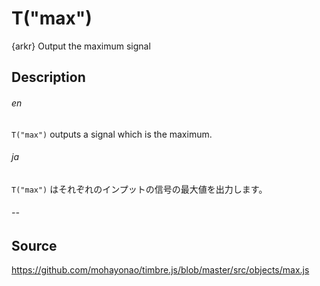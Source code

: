 T("max")
========
{arkr} Output the maximum signal

## Description ##
###### en ######
`T("max")` outputs a signal which is the maximum.
###### ja ######
`T("max")` はそれぞれのインプットの信号の最大値を出力します。
###### -- ######

## Source ##
https://github.com/mohayonao/timbre.js/blob/master/src/objects/max.js
